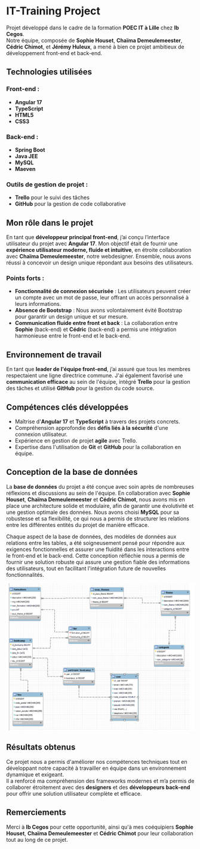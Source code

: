 # IT-Training Project

Projet développé dans le cadre de la formation **POEC IT à Lille** chez **Ib Cegos**.  
Notre équipe, composée de **Sophie Houset**, **Chaïma Demeulemeester**, **Cédric Chimot**, et **Jérémy Huleux**, a mené à bien ce projet ambitieux de développement front-end et back-end.

## Technologies utilisées

### Front-end :
- **Angular 17**
- **TypeScript**
- **HTML5**
- **CSS3**

### Back-end :
- **Spring Boot**
- **Java JEE**
- **MySQL**
- **Maeven**

### Outils de gestion de projet :
- **Trello** pour le suivi des tâches
- **GitHub** pour la gestion de code collaborative

## Mon rôle dans le projet

En tant que **développeur principal front-end**, j’ai conçu l’interface utilisateur du projet avec **Angular 17**. Mon objectif était de fournir une **expérience utilisateur moderne, fluide et intuitive**, en étroite collaboration avec **Chaïma Demeulemeester**, notre webdesigner. Ensemble, nous avons réussi à concevoir un design unique répondant aux besoins des utilisateurs.

### Points forts :
- **Fonctionnalité de connexion sécurisée** : Les utilisateurs peuvent créer un compte avec un mot de passe, leur offrant un accès personnalisé à leurs informations.
- **Absence de Bootstrap** : Nous avons volontairement évité Bootstrap pour garantir un design unique et sur mesure.
- **Communication fluide entre front et back** : La collaboration entre **Sophie** (back-end) et **Cédric** (back-end) a permis une intégration harmonieuse entre le front-end et le back-end.

## Environnement de travail

En tant que **leader de l'équipe front-end**, j’ai assuré que tous les membres respectaient une ligne directrice commune. J'ai également favorisé une **communication efficace** au sein de l'équipe, intégré **Trello** pour la gestion des tâches et utilisé **GitHub** pour la gestion du code source.

## Compétences clés développées
- Maîtrise d'**Angular 17** et **TypeScript** à travers des projets concrets.
- Compréhension approfondie des **défis liés à la sécurité** d'une connexion utilisateur.
- Expérience en gestion de projet **agile** avec Trello.
- Expertise dans l'utilisation de **Git** et **GitHub** pour la collaboration en équipe.

## Conception de la base de données

La **base de données** du projet a été conçue avec soin après de nombreuses réflexions et discussions au sein de l'équipe. En collaboration avec **Sophie Houset**, **Chaïma Demeulemeester** et **Cédric Chimot**, nous avons mis en place une architecture solide et modulaire, afin de garantir une évolutivité et une gestion optimale des données. Nous avons choisi **MySQL** pour sa robustesse et sa flexibilité, ce qui nous a permis de structurer les relations entre les différentes entités du projet de manière efficace.

Chaque aspect de la base de données, des modèles de données aux relations entre les tables, a été soigneusement pensé pour répondre aux exigences fonctionnelles et assurer une fluidité dans les interactions entre le front-end et le back-end. Cette conception réfléchie nous a permis de fournir une solution robuste qui assure une gestion fiable des informations des utilisateurs, tout en facilitant l'intégration future de nouvelles fonctionnalités.

![Capture d'écran](https://github.com/Jeremy-Huleux/IT-Training/blob/master/bdd.png?raw=true)

## Résultats obtenus

Ce projet nous a permis d'améliorer nos compétences techniques tout en développant notre capacité à travailler en équipe dans un environnement dynamique et exigeant.  
Il a renforcé ma compréhension des frameworks modernes et m’a permis de collaborer étroitement avec des **designers** et des **développeurs back-end** pour offrir une solution utilisateur complète et efficace.

## Remerciements

Merci à **Ib Cegos** pour cette opportunité, ainsi qu'à mes coéquipiers **Sophie Houset**, **Chaïma Demeulemeester** et **Cédric Chimot** pour leur collaboration tout au long de ce projet.

